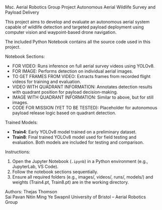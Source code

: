 Msc. Aerial Robotics Group Project
Autonomous Aerial Wildlife Survey and Payload Delivery

This project aims to develop and evaluate an autonomous aerial system capable of wildlife detection and targeted payload deployment using computer vision and waypoint-based drone navigation.

The included Python Notebook contains all the source code used in this project.

Notebook Sections:
- FOR VIDEO: Runs inference on full aerial survey videos using YOLOv8.
- FOR IMAGE: Performs detection on individual aerial images.
- TO GET FRAMES FROM VIDEO: Extracts frames from recorded flight videos for training and evaluation.
- VIDEO WITH QUADRANT INFORMATION: Annotates detection results with quadrant position for payload decision-making.
- IMAGE WITH QUADRANT INFORMATION: Similar to above, but for still images.
- CODE FOR MISSION (YET TO BE TESTED): Placeholder for autonomous payload release logic based on quadrant detection.

Trained Models:
- **Train4**: Early YOLOv8 model trained on a preliminary dataset.
- **Train8**: Final trained YOLOv8 model used for field testing and evaluation.
Both models are included for testing and comparison.

Instructions:
1. Open the Jupyter Notebook (`.ipynb`) in a Python environment (e.g., JupyterLab, VS Code).
2. Follow the notebook sections sequentially.
3. Ensure all required folders (e.g., images/, videos/, runs/, models/) and weights (Train4.pt, Train8.pt) are in the working directory.


Authors:
Thejas Thomson  
Sai Pavan
Nitin
Ming Ye
Swapnil
University of Bristol – Aerial Robotics Group
